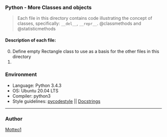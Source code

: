 ### Python - More Classes and objects
> Each file in this directory contains code illustrating the concept of classes, specifically: `__del__`, `__repr__`. @classmethods and @statisticmethods

#### Description of each file:
0. Define empty Rectangle class to use as a basis for the other files in this directory
1. 

### Environment
* Language: Python 3.4.3
* OS: Ubuntu 20.04 LTS
* Compiler: python3
* Style guidelines: [pycodestyle](https://pypi.org/project/pycodestyle/) || [Docstrings](http://sphinxcontrib-napoleon.readthedocs.io/en/latest/example_google.html)

***

### Author
[Motteo1](https://github.com/Motteo1)
